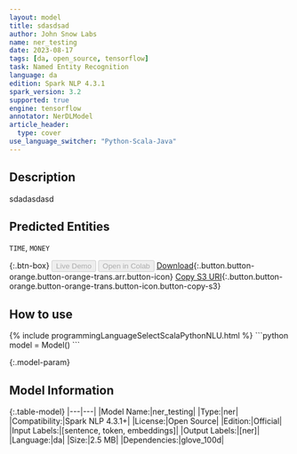 ```yaml
---
layout: model
title: sdasdsad
author: John Snow Labs
name: ner_testing
date: 2023-08-17
tags: [da, open_source, tensorflow]
task: Named Entity Recognition
language: da
edition: Spark NLP 4.3.1
spark_version: 3.2
supported: true
engine: tensorflow
annotator: NerDLModel
article_header:
  type: cover
use_language_switcher: "Python-Scala-Java"
---
```


## Description

sdadasdasd

## Predicted Entities

`TIME`, `MONEY`

{:.btn-box}
<button class="button button-orange" disabled>Live Demo</button>
<button class="button button-orange" disabled>Open in Colab</button>
[Download](https://s3.amazonaws.com/models-hub-auxdata/public/models/ner_testing_da_4.3.1_3.2_1692288913536.zip){:.button.button-orange.button-orange-trans.arr.button-icon}
[Copy S3 URI](s3://models-hub-auxdata/public/models/ner_testing_da_4.3.1_3.2_1692288913536.zip){:.button.button-orange.button-orange-trans.button-icon.button-copy-s3}

## How to use



<div class="tabs-box" markdown="1">
{% include programmingLanguageSelectScalaPythonNLU.html %}
```python
model = Model()
```

</div>

{:.model-param}
## Model Information

{:.table-model}
|---|---|
|Model Name:|ner_testing|
|Type:|ner|
|Compatibility:|Spark NLP 4.3.1+|
|License:|Open Source|
|Edition:|Official|
|Input Labels:|[sentence, token, embeddings]|
|Output Labels:|[ner]|
|Language:|da|
|Size:|2.5 MB|
|Dependencies:|glove_100d|
